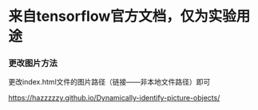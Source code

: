 # 来自tensorflow官方文档，仅为实验用途

### 更改图片方法
更改index.html文件的图片路径（链接——非本地文件路径）即可

https://hazzzzzy.github.io/Dynamically-identify-picture-objects/
